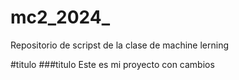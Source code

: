 # mc2_2024_
Repositorio de scripst de la clase de machine lerning

#titulo
###titulo
Este es mi proyecto con cambios